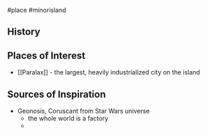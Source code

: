 #place #minorisland 


## History

## Places of Interest
- [[Paralax]] - the largest, heavily industrialized city on the island

## Sources of Inspiration
- Geonosis, Coruscant from Star Wars universe
   - the whole world is a factory
   - 



